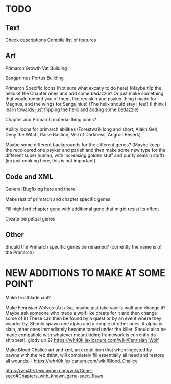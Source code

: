 # TODO

## Text
Check descriptions
Compile list of features

## Art
Primarch Growth Vat Building

Sangprimus Portus Building

Primarch Specific Icons (Not sure what excatly to do here) (Maybe flip the helix of the Chapter ones and add some bedazzle? Or just make something that would remind you of them, like red skin and psyker thing i made for Magnus, and the wings for Sanguinius) (The helix should stay i feel) (I think i learn towards just flipping the helix and adding some bedazzle)

Chapter and Primarch material thing icons?

Ability Icons for primarch abilities (Forestwalk long and short, Alakh Geh, Deny the Witch, Raise Bastion, Veil of Darkness, Angron Beserk)

Maybe some different backgrounds for the different genes? (Maybe keep the recoloured one psyker and pariah and then make some new type for the different super human, with increasing golden stuff and purity seals n stuff) (im just cooking here, this is not important)
    
## Code and XML
General Bugfixing here and there

Make rest of primarch and chapter specific genes

Fill nightlord chapter gene with additional gene that might resist its effect

Create perpetual genes

## Other
Should the Primarch specific genes be renamed? (currently the name is of the Primarch)

# NEW ADDITIONS TO MAKE AT SOME POINT

Make frostblade xml?

Make Fenrisian Wolves (Art also, maybe just take vanilla wolf and change it? Maybe ask someone who made a wolf like create for it and then change some of it)
These can then be found by a quest or by an event where they wander by. 
Should spawn one alpha and a couple of other ones, if alpha is slain, other ones immediately become tamed under the killer. Should also be made compatible with whatever mount riding framework is currently da shit(best), giddy up 2?
https://wh40k.lexicanum.com/wiki/Fenrisian_Wolf 

Make Blood Chalice art and xml, an exotic item that when ingested by pawns with the red thirst, will completely fill essentially all need and restore all wounds. - https://wh40k.lexicanum.com/wiki/Blood_Chalice 


https://wh40k.lexicanum.com/wiki/Gene-seed#Chapters_with_known_gene-seed_flaws